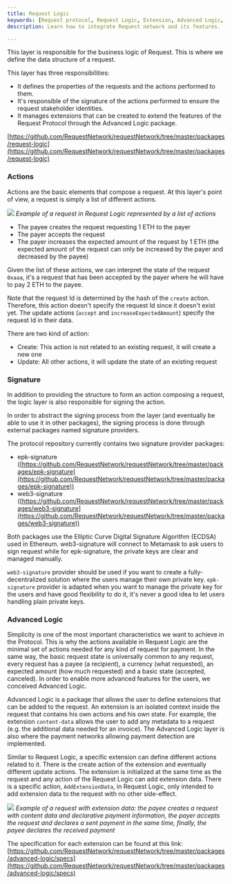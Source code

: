 ```yaml
---
title: Request Logic
keywords: [Request protocol, Request Logic, Extension, Advanced Logic, Signature]
description: Learn how to integrate Request network and its features.

---
```


This layer is responsible for the business logic of Request. This is where we define the data structure of a request.

This layer has three responsibilities:

- It defines the properties of the requests and the actions performed to them.
- It's responsible of the signature of the actions performed to ensure the request stakeholder identities.
- It manages extensions that can be created to extend the features of the Request Protocol through the Advanced Logic package.

[https://github.com/RequestNetwork/requestNetwork/tree/master/packages/request-logic](https://github.com/RequestNetwork/requestNetwork/tree/master/packages/request-logic)

### Actions

Actions are the basic elements that compose a request. At this layer's point of view, a request is simply a list of different actions.

![](/img/RequestProtocol/2-RequestPresentation.jpg)
*Example of a request in Request Logic represented by a list of actions*

- The payee creates the request requesting 1 ETH to the payer
- The payer accepts the request
- The payer increases the expected amount of the request by 1 ETH (the expected amount of the request can only be increased by the payer and decreased by the payee)

Given the list of these actions, we can interpret the state of the request `0xaaa`, it's a request that has been accepted by the payer where he will have to pay 2 ETH to the payee.

Note that the request Id is determined by the hash of the `create` action. Therefore, this action doesn't specify the request Id since it doesn't exist yet. The update actions (`accept` and `increaseExpectedAmount`) specify the request Id in their data.

There are two kind of action:

- Create: This action is not related to an existing request, it will create a new one
- Update: All other actions, it will update the state of an existing request

### Signature

In addition to providing the structure to form an action composing a request, the logic layer is also responsible for signing the action.

In order to abstract the signing process from the layer (and eventually be able to use it in other packages), the signing process is done through external packages named signature providers.

The protocol repository currently contains two signature provider packages:

- epk-signature ([https://github.com/RequestNetwork/requestNetwork/tree/master/packages/epk-signature](https://github.com/RequestNetwork/requestNetwork/tree/master/packages/epk-signature))
- web3-signature ([https://github.com/RequestNetwork/requestNetwork/tree/master/packages/web3-signature](https://github.com/RequestNetwork/requestNetwork/tree/master/packages/web3-signature))

Both packages use the Elliptic Curve Digital Signature Algorithm (ECDSA) used in Ethereum. web3-signature will connect to Metamask to ask users to sign request while for epk-signature, the private keys are clear and managed manually.

`web3-signature` provider should be used if you want to create a fully-decentralized solution where the users manage their own private key. `epk-signature` provider is adapted when you want to manage the private key for the users and have good flexibility to do it, it's never a good idea to let users handling plain private keys.

### Advanced Logic

Simplicity is one of the most important characteristics we want to achieve in the Protocol. This is why the actions available in Request Logic are the minimal set of actions needed for any kind of request for payment. In the same way, the basic request state is universally common to any request, every request has a payee (a recipient), a currency (what requested), an expected amount (how much requested) and a basic state (accepted, canceled). In order to enable more advanced features for the users, we conceived Advanced Logic.

Advanced Logic is a package that allows the user to define extensions that can be added to the request. An extension is an isolated context inside the request that contains his own actions and his own state. For example, the extension `content-data` allows the user to add any metadata to a request (e.g. the additional data needed for an invoice). The Advanced Logic layer is also where the payment networks allowing payment detection are implemented.

Similar to Request Logic, a specific extension can define different actions related to it. There is the create action of the extension and eventually different update actions. The extension is initialized at the same time as the request and any action of the Request Logic can add extension data. There is a specific action, `AddExtensionData`, in Request Logic, only intended to add extension data to the request with no other side-effect.

![](/img/RequestProtocol/2-AdvancedRequestPresentation.jpg)
*Example of a request with extension data: the payee creates a request with content data and declarative payment information, the payer accepts the request and declares a sent payment in the same time, finally, the payee declares the received payment*

The specification for each extension can be found at this link: [https://github.com/RequestNetwork/requestNetwork/tree/master/packages/advanced-logic/specs](https://github.com/RequestNetwork/requestNetwork/tree/master/packages/advanced-logic/specs)
